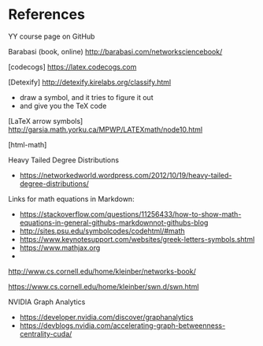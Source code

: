 # References
YY course page on GitHub

Barabasi (book, online) http://barabasi.com/networksciencebook/

[codecogs]  https://latex.codecogs.com

[Detexify]  http://detexify.kirelabs.org/classify.html
- draw a symbol, and it tries to figure it out
- and give you the TeX code

[LaTeX arrow symbols] http://garsia.math.yorku.ca/MPWP/LATEXmath/node10.html

[html-math]

Heavy Tailed Degree Distributions
- https://networkedworld.wordpress.com/2012/10/19/heavy-tailed-degree-distributions/

Links for math equations in Markdown:
- https://stackoverflow.com/questions/11256433/how-to-show-math-equations-in-general-githubs-markdownnot-githubs-blog
- http://sites.psu.edu/symbolcodes/codehtml/#math
- https://www.keynotesupport.com/websites/greek-letters-symbols.shtml
- https://www.mathjax.org
-

http://www.cs.cornell.edu/home/kleinber/networks-book/

https://www.cs.cornell.edu/home/kleinber/swn.d/swn.html


NVIDIA Graph Analytics
- https://developer.nvidia.com/discover/graphanalytics
- https://devblogs.nvidia.com/accelerating-graph-betweenness-centrality-cuda/
